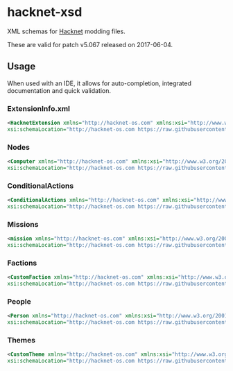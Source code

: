 # hacknet-xsd

XML schemas for [Hacknet](http://hacknet-os.com/) modding files.

These are valid for patch v5.067 released on 2017-06-04.

## Usage

When used with an IDE, it allows for auto-completion, integrated documentation and quick validation.

### ExtensionInfo.xml

```xml
<HacknetExtension xmlns="http://hacknet-os.com" xmlns:xsi="http://www.w3.org/2001/XMLSchema-instance"  
xsi:schemaLocation="http://hacknet-os.com https://raw.githubusercontent.com/rquinio/hacknet-xsd/master/Nodes.xsd">
```

### Nodes

```xml
<Computer xmlns="http://hacknet-os.com" xmlns:xsi="http://www.w3.org/2001/XMLSchema-instance" 
xsi:schemaLocation="http://hacknet-os.com https://raw.githubusercontent.com/rquinio/hacknet-xsd/master/Nodes.xsd">
```

### ConditionalActions

```xml
<ConditionalActions xmlns="http://hacknet-os.com" xmlns:xsi="http://www.w3.org/2001/XMLSchema-instance" 
xsi:schemaLocation="http://hacknet-os.com https://raw.githubusercontent.com/rquinio/hacknet-xsd/master/ConditionalActions.xsd">
```

### Missions

```xml
<mission xmlns="http://hacknet-os.com" xmlns:xsi="http://www.w3.org/2001/XMLSchema-instance" 
xsi:schemaLocation="http://hacknet-os.com https://raw.githubusercontent.com/rquinio/hacknet-xsd/master/Missions.xsd">
```

### Factions

```xml
<CustomFaction xmlns="http://hacknet-os.com" xmlns:xsi="http://www.w3.org/2001/XMLSchema-instance" 
xsi:schemaLocation="http://hacknet-os.com https://raw.githubusercontent.com/rquinio/hacknet-xsd/master/Factions.xsd">
```

### People

```xml
<Person xmlns="http://hacknet-os.com" xmlns:xsi="http://www.w3.org/2001/XMLSchema-instance" 
xsi:schemaLocation="http://hacknet-os.com https://raw.githubusercontent.com/rquinio/hacknet-xsd/master/People.xsd">
```

### Themes

```xml
<CustomTheme xmlns="http://hacknet-os.com" xmlns:xsi="http://www.w3.org/2001/XMLSchema-instance" 
xsi:schemaLocation="http://hacknet-os.com https://raw.githubusercontent.com/rquinio/hacknet-xsd/master/Themes.xsd">
```